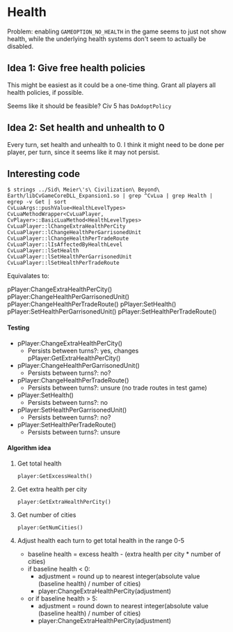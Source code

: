 # Health

Problem: enabling `GAMEOPTION_NO_HEALTH` in the game seems to just not show health, while the underlying health systems don't seem to actually be disabled.

## Idea 1: Give free health policies

This might be easiest as it could be a one-time thing. Grant all players all health policies, if possible.

Seems like it should be feasible? Civ 5 has `DoAdoptPolicy`

## Idea 2: Set health and unhealth to 0

Every turn, set health and unhealth to 0. I think it might need to be done per player, per turn, since it seems like it may not persist.

## Interesting code

```
$ strings ../Sid\ Meier\'s\ Civilization\ Beyond\ Earth/libCvGameCoreDLL_Expansion1.so | grep ^CvLua | grep Health | egrep -v Get | sort
CvLuaArgs::pushValue<HealthLevelTypes>
CvLuaMethodWrapper<CvLuaPlayer, CvPlayer>::BasicLuaMethod<HealthLevelTypes>
CvLuaPlayer::lChangeExtraHealthPerCity
CvLuaPlayer::lChangeHealthPerGarrisonedUnit
CvLuaPlayer::lChangeHealthPerTradeRoute
CvLuaPlayer::lIsAffectedByHealthLevel
CvLuaPlayer::lSetHealth
CvLuaPlayer::lSetHealthPerGarrisonedUnit
CvLuaPlayer::lSetHealthPerTradeRoute
```

Equivalates to:

pPlayer:ChangeExtraHealthPerCity()
pPlayer:ChangeHealthPerGarrisonedUnit()
pPlayer:ChangeHealthPerTradeRoute()
pPlayer:SetHealth()
pPlayer:SetHealthPerGarrisonedUnit()
pPlayer:SetHealthPerTradeRoute()

#### Testing

- pPlayer:ChangeExtraHealthPerCity()
  - Persists between turns?: yes, changes pPlayer:GetExtraHealthPerCity()
- pPlayer:ChangeHealthPerGarrisonedUnit()
  - Persists between turns?: no?
- pPlayer:ChangeHealthPerTradeRoute()
  - Persists between turns?: unsure (no trade routes in test game)
- pPlayer:SetHealth()
  - Persists between turns?: no
- pPlayer:SetHealthPerGarrisonedUnit()
  - Persists between turns?: no?
- pPlayer:SetHealthPerTradeRoute()
  - Persists between turns?: unsure

#### Algorithm idea

1. Get total health

   ```
   player:GetExcessHealth()
   ```

1. Get extra health per city

   ```
   player:GetExtraHealthPerCity()
   ```

1. Get number of cities

   ```
   player:GetNumCities()
   ```

1. Adjust health each turn to get total health in the range 0-5

   - baseline health = excess health - (extra health per city \* number of cities)
   - if baseline health < 0:
     - adjustment = round up to nearest integer(absolute value (baseline health) / number of cities)
     - player:ChangeExtraHealthPerCity(adjustment)
   - or if baseline health > 5:
     - adjustment = round down to nearest integer(absolute value (baseline health) / number of cities)
     - player:ChangeExtraHealthPerCity(adjustment)
